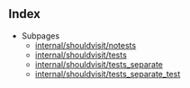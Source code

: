 # 

## Index

* Subpages
  * [internal/shouldvisit/notests](shouldvisit/notests.md)
  * [internal/shouldvisit/tests](shouldvisit/tests.md)
  * [internal/shouldvisit/tests_separate](shouldvisit/tests_separate.md)
  * [internal/shouldvisit/tests_separate_test](shouldvisit/tests_separate_test.md)


